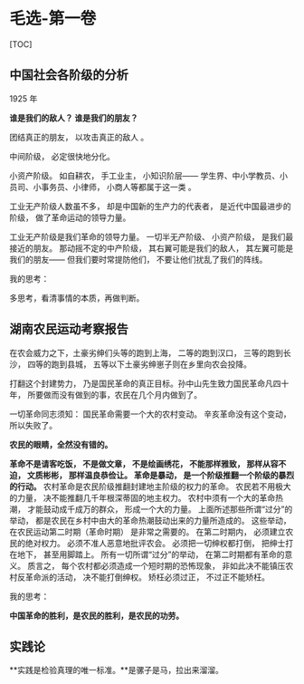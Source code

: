 # 毛选-第一卷

[TOC]

## 中国社会各阶级的分析  

1925 年

**谁是我们的敌人？ 谁是我们的朋友？** 

团结真正的朋友， 以攻击真正的敌人 。

中间阶级， 必定很快地分化。

小资产阶级。 如自耕农， 手工业主， 小知识阶层—— 学生界、中小学教员、小员司、小事务员、小律师， 小商人等都属于这一类 。

工业无产阶级人数虽不多， 却是中国新的生产力的代表者， 是近代中国最进步的阶级， 做了革命运动的领导力量。

工业无产阶级是我们革命的领导力量。 一切半无产阶级、 小资产阶级， 是我们最接近的朋友。 那动摇不定的中产阶级， 其右翼可能是我们的敌人， 其左翼可能是我们的朋友—— 但我们要时常提防他们， 不要让他们扰乱了我们的阵线。    



我的思考：

多思考，看清事情的本质，再做判断。



## 湖南农民运动考察报告  

在农会威力之下，土豪劣绅们头等的跑到上海， 二等的跑到汉口， 三等的跑到长沙， 四等的跑到县城， 五等以下土豪劣绅崽子则在乡里向农会投降。  

打翻这个封建势力， 乃是国民革命的真正目标。孙中山先生致力国民革命凡四十年， 所要做而没有做到的事，农民在几个月内做到了。  

一切革命同志须知： 国民革命需要一个大的农村变动。 辛亥革命没有这个变动， 所以失败了。

**农民的眼睛，全然没有错的。**

**革命不是请客吃饭， 不是做文章， 不是绘画绣花， 不能那样雅致， 那样从容不迫， 文质彬彬， 那样温良恭俭让。 革命是暴动， 是一个阶级推翻一个阶级的暴烈的行动。** 农村革命是农民阶级推翻封建地主阶级的权力的革命。 农民若不用极大的力量， 决不能推翻几千年根深蒂固的地主权力。 农村中须有一个大的革命热潮， 才能鼓动成千成万的群众， 形成一个大的力量。 上面所述那些所谓“过分”的举动， 都是农民在乡村中由大的革命热潮鼓动出来的力量所造成的。 这些举动， 在农民运动第二时期（革命时期） 是非常之需要的。 在第二时期内， 必须建立农民的绝对权力。 必须不准人恶意地批评农会。 必须把一切绅权都打倒， 把绅士打在地下， 甚至用脚踏上。 所有一切所谓“过分”的举动， 在第二时期都有革命的意义。 质言之， 每个农村都必须造成一个短时期的恐怖现象， 非如此决不能镇压农村反革命派的活动， 决不能打倒绅权。 矫枉必须过正， 不过正不能矫枉。



我的思考：

**中国革命的胜利，是农民的胜利，是农民的功劳。**



## 实践论

**实践是检验真理的唯一标准。**是骡子是马，拉出来溜溜。